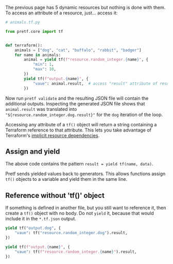 The previous page has 5 dynamic resources but nothing is done with them. To access an attribute of a resource, just... access it:

```python
# animals.tf.py

from pretf.core import tf


def terraform():
    animals = ["dog", "cat", "buffalo", "rabbit", "badger"]
    for name in animals:
        animal = yield tf(f"resource.random_integer.{name}", {
            "min": 1,
            "max": 10,
        })
        yield tf(f"output.{name}", {
            "vaue": animal.result,  # access "result" attribute of resource
        })
```

Now run `pretf validate` and the resulting JSON file will contain the additional outputs. Inspecting the generated JSON file shows that `animal.result` was translated into `"${resource.random_integer.dog.result}"` for the `dog` iteration of the loop.

Accessing any attribute of a `tf()` object will return a string containing a Terraform reference to that attribute. This lets you take advantage of Terraform's [implicit resource dependencies](https://learn.hashicorp.com/terraform/getting-started/dependencies.html).

## Assign and yield

The above code contains the pattern `result = yield tf(name, data)`.

Pretf sends yielded values back to generators. This allows functions assign `tf()` objects to a variable and yield them in the same line.

## Reference without 'tf()' object

If something is defined in another file, but you still want to reference it, then create a `tf()` object with no body. Do not `yield` it, because that would include it in the `*.tf.json` output.

```python
yield tf("output.dog", {
    "vaue": tf("resource.random_integer.dog").result,
})
```

```python
yield tf(f"output.{name}", {
    "vaue": tf(f"resource.random_integer.{name}").result,
})
```
